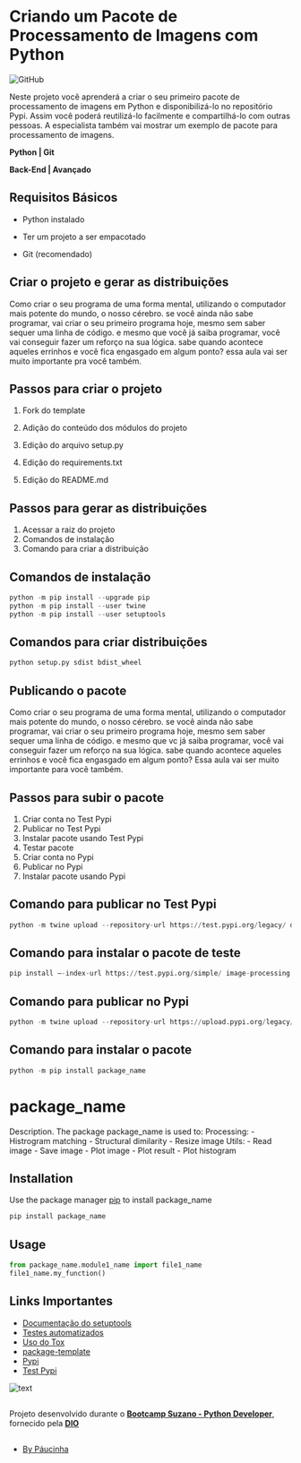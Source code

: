 # Criando um Pacote de Processamento de Imagens com Python

![GitHub](https://img.shields.io/github/license/Paucinha/api-ecommerce-dio?style=flat-square)

Neste projeto você aprenderá a criar o seu primeiro pacote de processamento de imagens em Python e disponibilizá-lo no repositório Pypi. Assim você poderá reutilizá-lo facilmente e compartilhá-lo com outras pessoas. A especialista também vai mostrar um exemplo de pacote para processamento de imagens.

**Python | Git**

**Back-End | Avançado**

## Requisitos Básicos

* Python instalado

* Ter um projeto a ser empacotado

* Git (recomendado)

## Criar o projeto e gerar as distribuições

Como criar o seu programa de uma forma mental, utilizando o computador mais potente do mundo, o nosso cérebro. se você ainda não sabe programar, vai criar o seu primeiro programa hoje, mesmo sem saber sequer uma linha de código. e mesmo que você já saiba programar, você vai conseguir fazer um reforço na sua lógica. sabe quando acontece aqueles errinhos e você fica engasgado em algum ponto? essa aula vai ser muito importante pra você também.

## Passos para criar o projeto

1. Fork do template

2. Adição do conteúdo dos módulos do projeto

3. Edição do  arquivo setup.py

4. Edição do requirements.txt

5. Edição do README.md

## Passos para gerar as distribuições

1. Acessar a raiz do projeto
2. Comandos de instalação
3. Comando para criar a distribuição

## Comandos de instalação

```python
python -m pip install --upgrade pip
python -m pip install --user twine
python -m pip install --user setuptools
```

## Comandos para criar distribuições

```python
python setup.py sdist bdist_wheel
```

## Publicando o pacote

Como criar o seu programa de uma forma mental, utilizando o computador mais potente do mundo, o nosso cérebro. se você ainda não sabe programar, vai criar o seu primeiro programa hoje, mesmo sem saber sequer uma linha de código. e mesmo que vc já saiba programar, você vai conseguir fazer um reforço na sua lógica. sabe quando acontece aqueles errinhos e você fica engasgado em algum ponto? Essa aula vai ser muito importante para você também.


## Passos para subir o pacote

1. Criar conta no Test Pypi
2. Publicar no Test Pypi
3. Instalar pacote usando Test Pypi
4. Testar pacote
5. Criar conta no Pypi
6. Publicar no Pypi
7. Instalar pacote usando Pypi

## Comando para publicar no Test Pypi

```python
python -m twine upload --repository-url https://test.pypi.org/legacy/ dist/*
```

## Comando para instalar o pacote de teste 

```python
pip install –-index-url https://test.pypi.org/simple/ image-processing
```

## Comando para publicar no Pypi

```python
python -m twine upload --repository-url https://upload.pypi.org/legacy/ dist/*
```

## Comando para instalar o pacote

```python
python -m pip install package_name
```

# package_name

Description. 
The package package_name is used to:
	Processing:
		- Histrogram matching
		- Structural dimilarity
		- Resize image
	Utils:
		- Read image
		- Save image
		- Plot image
		- Plot result
		- Plot histogram

## Installation

Use the package manager [pip](https://pip.pypa.io/en/stable/) to install package_name

```bash
pip install package_name
```

## Usage

```python
from package_name.module1_name import file1_name
file1_name.my_function()
```

## Links Importantes

* [Documentação do setuptools](https://setuptools.readthedocs.io/en/latest/setuptools.html)
* [Testes automatizados](https://docs.pytest.org/en/latest/goodpractices.html)
* [Uso do Tox](https://tox.readthedocs.io/en/latest/)
* [package-template](https://github.com/tiemi/package-template)
* [Pypi](https://pypi.org/account/register/)
* [Test Pypi](https://test.pypi.org/account/register/)

![text](https://assets.dio.me/IwGGaOEYVw9pPUMVGEaqp7eKn1gV22wDOHmmAmI0zDY/f:webp/h:221/q:80/L3RyYWNrcy9jb3Zlci83OWZiNzhkZC0xNTQ3LTQ0N2YtYTNkOC04ZGQwMWU1YWMzNTEucG5n)

##

Projeto desenvolvido durante o [**Bootcamp Suzano - Python Developer**](https://www.dio.me/bootcamp/suzano-python-developer), fornecido pela [**DIO**](https://www.dio.me/)

##

- [By Páucinha](https://github.com/Paucinha)